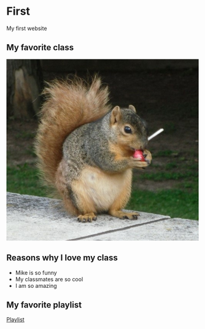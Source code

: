 # First
My first website

## My favorite class
![Awesome class](Squirrel.jpg)

## Reasons why I love my class
- Mike is so funny
- My classmates are so cool
- I am so amazing

## My favorite playlist
[Playlist](https://www.example.com](https://www.youtube.com/watch?v=SsUD9mb9Rj4&t=235s)https://www.youtube.com/watch?v=SsUD9mb9Rj4&t=235s)
